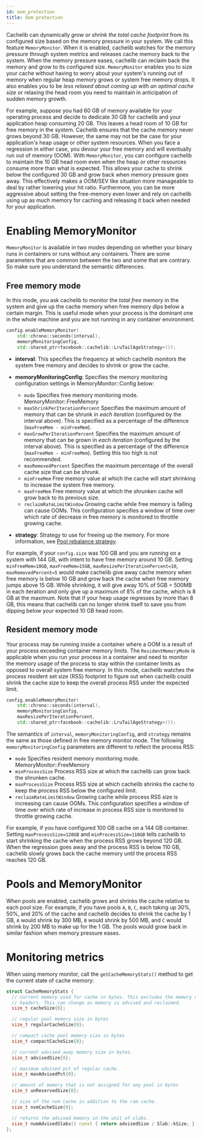 ```yaml
---
id: oom_protection
title: Oom protection
---
```


Cachelib can dynamically *grow or shrink the total cache footprint* from its configured size based on the memory pressure in your system. We call this feature `MemoryMonitor`. When it is enabled, cachelib watches for the memory pressure through system metrics and releases cache memory back to the system. When the memory pressure eases, cachelib can reclaim back the memory and grow to its configured size. `MemoryMonitor` enables you to size your cache without having to worry about your system's running out of memory when regular heap memory grows or system free memory drops. It also enables you to be *less relaxed about coming up with an optimal cache size* or relaxing the head room you need to maintain in anticipation of sudden memory growth.

For example, suppose you had 60 GB of memory available for your operating process and decide to dedicate 30 GB for cachelib and your application heap consuming 20 GB. This leaves a head room of 10 GB for free memory in the system. Cachelib ensures that the cache memory never grows beyond 30 GB. However, the same may not be the case for your application's heap usage or other system resources. When you face a regression in either case, you devour your free memory and will eventually run out of memory (OOM). With `MemoryMonitor`, you can configure cachelib to maintain the 10 GB head room even when the heap or other resources consume more than what is expected. This allows your cache to shrink below the configured 30 GB and grow back when memory pressure goes away. This effectively makes a OOM/SEV like situation more manageable to deal by rather lowering your hit ratio. Furthermore, you can be more aggressive about setting the free-memory even lower and rely on cachelib using up as much memory for caching and releasing it back when needed for your application.

# Enabling MemoryMonitor

`MemoryMonitor` is available in two modes depending on whether your binary runs in containers or runs without any containers. There are some parameters that are common between the two and some that are contrary. So make sure you understand the semantic differences.

## Free memory mode

In this mode, you ask cachelib to monitor the *total free memory* in the system and give up the cache memory when free memory dips below a certain margin. This is useful mode when your process is the dominant one in the whole machine and you are not running in any container environment.


```cpp
config.enableMemoryMonitor(
    std::chrono::seconds(interval),
    memoryMonitoringConfig,
    std::shared_ptr<facebook::cachelib::LruTailAgeStrategy>());
```


* **interval**:
This specifies the frequency at which cachelib monitors the system free memory and decides to shrink or grow the cache.

* **memoryMonitoringConfig**:
Specifies the memory monitoring configuration settings in MemoryMonitor::Config below:
    * `mode`
Specifies free memory monitoring mode. MemoryMonitor::FreeMemory
    * `maxShrinkPerIterationPercent`
Specifies the maximum amount of memory that can be shrunk in *each iteration* (configured by the interval above). This is specified as a percentage of the difference (`maxFreeMem - minFreeMem`).
    * `maxGrowPerIterationPercent`
Specifies the maximum amount of memory that can be grown in *each iteration* (configured by the interval above). This is specified as a percentage of the difference (`maxFreeMem - minFreeMem`). Setting this too high is not recommended.
    * `maxRemovedPercent`
Specifies the maximum percentage of the overall cache size that can be shrunk.
    * `minFreeMem`
Free memory value at which the cache will start shrinking to increase the system free memory.
    * `maxFreeMem`
Free memory value at which the shrunken cache will grow back to its previous size.
    * `reclaimRateLimitWindow`
Growing cache while free memory is falling can cause OOMs. This configuration specifies a window of time over which rate of decrease in free memory is monitored to throttle growing cache.

* **strategy**:
Strategy to use for freeing up the memory. For more information, see [Pool rebalance strategy](pool_rebalance_strategy).

For example, if your `config.size` was 100 GB and you are running on a system with 144 GB, with intent to have free memory around 10 GB. Setting `minFreeMem=10GB`, `maxFreeMem=15GB`, `maxResizePerIterationPercent=10`, `maxRemovedPercent=5` would make cachelib give away cache memory when free memory is below 10 GB and grow back the cache when free memory jumps above 15 GB. While shrinking, it will give away 10% of 5GB = 500MB in each iteration and only give up a maximum of 8% of the cache, which is 8 GB at the maximum. Note that if your heap usage regresses by more than 8 GB, this means that cachelib can no longer shrink itself to save you from dipping below your expected 10 GB head room.

## Resident memory mode

Your process may be running inside a container where a OOM is a result of your process exceeding container memory limits. The `ResidentMemoryMode` is applicable when you run your process in a container and need to monitor the memory usage of the process to stay within the container limits as opposed to overall system free memory. In this mode, cachelib watches the process resident set size (RSS) footprint to figure out when cachelib could shrink the cache size to keep the overall process RSS under the expected limit.


```cpp
config.enableMemoryMonitor(
    std::chrono::seconds(interval),
    memoryMonitoringConfig,
    maxResizePerIterationPercent,
    std::shared_ptr<facebook::cachelib::LruTailAgeStrategy>());
```


The semantics of `interval`, `memoryMonitoringConfig`, and `strategy` remains the same as those defined in free memory monitor mode. The following `memoryMonitoringConfig` parameters are different to reflect the process RSS:

* `mode`
Specifies resident memory monitoring mode. MemoryMonitor::FreeMemory
* `minProcessSize`
Process RSS size at which the cachelib can grow back the shrunken cache.
* `maxProcessSize`
Process RSS size at which cachelib shrinks the cache to keep the process RSS below the configured limit.
* `reclaimRateLimitWindow`
Growing cache while process RSS size is increasing can cause OOMs. This configuration specifies a window of time over which rate of increase in process RSS size is monitored to throttle growing cache.

For example, if you have configured 100 GB cache on a 144 GB container. Setting `maxProcessSize=120GB` and `minProcessSize=110GB` tells cachelib to start shrinking the cache when the process RSS grows beyond 120 GB. When the regression goes away and the process RSS is below 110 GB, cachelib slowly grows back the cache memory until the process RSS reaches 120 GB.

# Pools and MemoryMonitor

When pools are enabled, cachelib grows and shrinks the cache relative to each pool size. For example, if you have pools `A`, `B`, `C`, each taking up 30%, 50%, and 20% of the cache and cachelib decides to shrink the cache by 1 GB, `A` would shrink by 300 MB, `B` would shrink by 500 MB, and `C` would shrink by 200 MB to make up for the 1 GB.  The pools would grow back in similar fashion when memory pressure eases.

# Monitoring metrics

When using memory monitor, call the `getCacheMemoryStats()` method to get the current state of cache memory:


```cpp
struct CacheMemoryStats {
  // current memory used for cache in bytes. This excludes the memory used for
  // headers. This can change as memory is advised and reclaimed.
  size_t cacheSize{0};

  // regular pool memory size in bytes
  size_t regularCacheSize{0};

  // compact cache pool memory size in bytes
  size_t compactCacheSize{0};

  // current advised away memory size in bytes.
  size_t advisedSize{0};

  // maximum advised pct of regular cache.
  size_t maxAdvisedPct{0};

  // amount of memory that is not assigned for any pool in bytes
  size_t unReservedSize{0};

  // size of the nvm cache in addition to the ram cache.
  size_t nvmCacheSize{0};

  // returns the advised memory in the unit of slabs.
  size_t numAdvisedSlabs() const { return advisedSize / Slab::kSize; }
};
```

